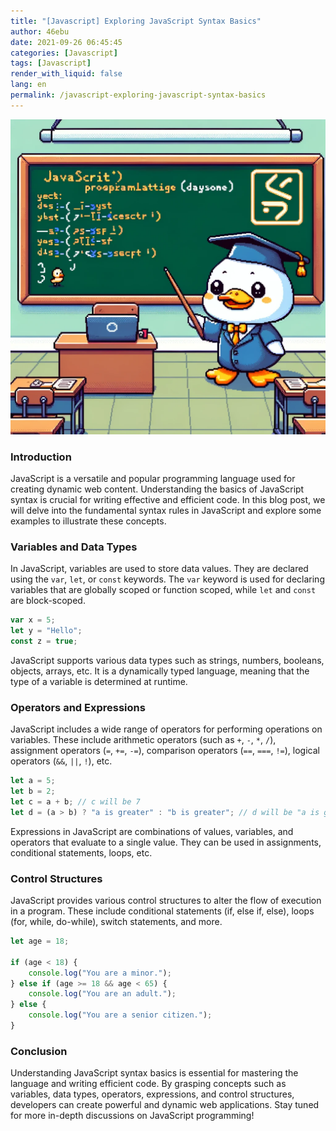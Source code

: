 ```yaml
---
title: "[Javascript] Exploring JavaScript Syntax Basics"
author: 46ebu
date: 2021-09-26 06:45:45 
categories: [Javascript]
tags: [Javascript]
render_with_liquid: false
lang: en
permalink: /javascript-exploring-javascript-syntax-basics
---
```


![Intro](/assets/img/post/javascript.png)
### Introduction
JavaScript is a versatile and popular programming language used for creating dynamic web content. Understanding the basics of JavaScript syntax is crucial for writing effective and efficient code. In this blog post, we will delve into the fundamental syntax rules in JavaScript and explore some examples to illustrate these concepts.

### Variables and Data Types
In JavaScript, variables are used to store data values. They are declared using the `var`, `let`, or `const` keywords. The `var` keyword is used for declaring variables that are globally scoped or function scoped, while `let` and `const` are block-scoped.

```javascript
var x = 5;
let y = "Hello";
const z = true;
```

JavaScript supports various data types such as strings, numbers, booleans, objects, arrays, etc. It is a dynamically typed language, meaning that the type of a variable is determined at runtime.

### Operators and Expressions
JavaScript includes a wide range of operators for performing operations on variables. These include arithmetic operators (such as `+`, `-`, `*`, `/`), assignment operators (`=`, `+=`, `-=`), comparison operators (`==`, `===`, `!=`), logical operators (`&&`, `||`, `!`), etc.

```javascript
let a = 5;
let b = 2;
let c = a + b; // c will be 7
let d = (a > b) ? "a is greater" : "b is greater"; // d will be "a is greater"
```

Expressions in JavaScript are combinations of values, variables, and operators that evaluate to a single value. They can be used in assignments, conditional statements, loops, etc.

### Control Structures
JavaScript provides various control structures to alter the flow of execution in a program. These include conditional statements (if, else if, else), loops (for, while, do-while), switch statements, and more.

```javascript
let age = 18;

if (age < 18) {
    console.log("You are a minor.");
} else if (age >= 18 && age < 65) {
    console.log("You are an adult.");
} else {
    console.log("You are a senior citizen.");
}
```

### Conclusion
Understanding JavaScript syntax basics is essential for mastering the language and writing efficient code. By grasping concepts such as variables, data types, operators, expressions, and control structures, developers can create powerful and dynamic web applications. Stay tuned for more in-depth discussions on JavaScript programming!
